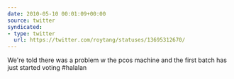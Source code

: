 ```yaml
---
date: 2010-05-10 00:01:09+00:00
source: twitter
syndicated:
- type: twitter
  url: https://twitter.com/roytang/statuses/13695312670/
---
```


We're told there was a problem w the pcos machine and the first batch has just started voting #halalan